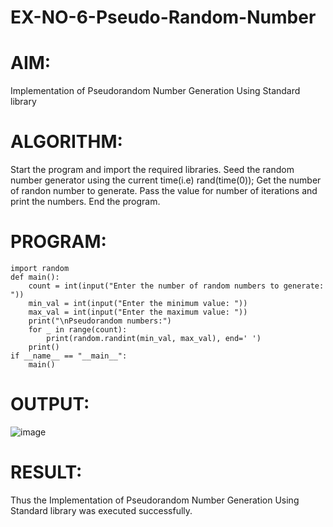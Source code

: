 # EX-NO-6-Pseudo-Random-Number

# AIM: 
Implementation of Pseudorandom Number Generation Using Standard library

# ALGORITHM:
Start the program and import the required libraries.
Seed the random number generator using the current time(i.e) rand(time(0));
Get the number of randon number to generate.
Pass the value for number of iterations and print the numbers.
End the program.

# PROGRAM:
```
import random
def main():
    count = int(input("Enter the number of random numbers to generate: "))
    min_val = int(input("Enter the minimum value: "))
    max_val = int(input("Enter the maximum value: "))
    print("\nPseudorandom numbers:")
    for _ in range(count):
        print(random.randint(min_val, max_val), end=' ')
    print()
if __name__ == "__main__":
    main()
```
# OUTPUT:
![image](https://github.com/user-attachments/assets/83aadd31-ee8c-419d-8909-3122d0bf5c4b)

# RESULT:
Thus the Implementation of Pseudorandom Number Generation Using Standard library was executed successfully.
